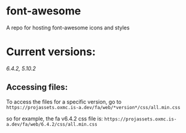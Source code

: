 # font-awesome

A repo for hosting font-awesome icons and styles


# Current versions:

*6.4.2, 5.10.2*

## Accessing files:
To access the files for a specific version, go to `https://projassets.oxmc.is-a.dev/fa/web/*version*/css/all.min.css`

so for example, the fa v6.4.2 css  file is: `https://projassets.oxmc.is-a.dev/fa/web/6.4.2/css/all.min.css`
